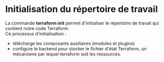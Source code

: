 # Initialisation du répertoire de travail

La commande **terraform init** permet d'initialiser le répertoire de travail qui contient notre code Terraform. <br>
Ce processus d'initialisation :
- télécharge les composants auxiliaires (modules et plugins)
- configure le backend pour stocker le fichier d'état Terraform, un mécanisme par lequel terraform suit les ressources.